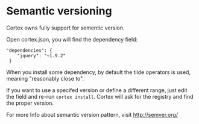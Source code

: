# Semantic versioning

Cortex owns fully support for sementic version.

Open cortex.json, you will find the dependency field:

```
"dependencies": {
    "jquery": "~1.9.2"
 }
 ```

When you install some dependency, by default the tilde operators is used, meaning "reasonably close to".

If you want to use a specifed version or define a different range, just edit the field and re-run `cortex install`. Cortex will ask for the registry and find the proper version.

For more Info about semantic version pattern, visit http://semver.org/
